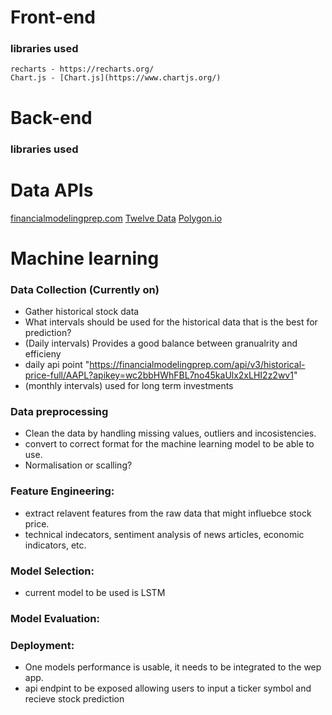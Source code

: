 # Front-end
### libraries used
    recharts - https://recharts.org/
    Chart.js - [Chart.js](https://www.chartjs.org/)

# Back-end 
### libraries used

# Data APIs 
[financialmodelingprep.com](https://site.financialmodelingprep.com/)
[Twelve Data](https://twelvedata.com/)
[Polygon.io ](https://polygon.io/)

# Machine learning 
### Data Collection (Currently on)
- Gather historical stock data
 - What intervals should be used for the historical data that is the best for prediction?
  - (Daily intervals) Provides a good balance between granualrity and efficieny
   - daily api point "https://financialmodelingprep.com/api/v3/historical-price-full/AAPL?apikey=wc2bbHWhFBL7no45kaUlx2xLHI2z2wv1"
  - (monthly intervals) used for long term investments
### Data preprocessing
- Clean the data by handling missing values, outliers and incosistencies.
- convert to correct format for the machine learning model to be able to use.
 - Normalisation or scalling?

### Feature Engineering:
- extract relavent features from the raw data that might influebce stock price.
 - technical indecators, sentiment analysis of news articles, economic indicators, etc.
 
### Model Selection:
- current model to be used is LSTM

### Model Evaluation:


### Deployment:
- One models performance is usable, it needs to be integrated to the wep app.
- api endpint to be exposed allowing users to input a ticker symbol and recieve stock prediction

